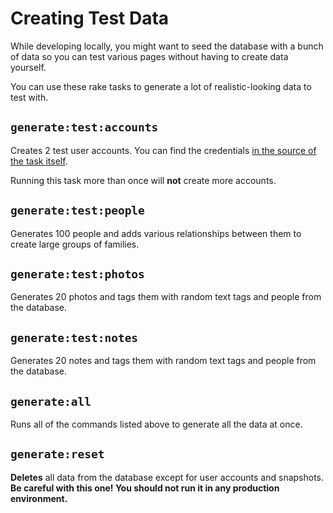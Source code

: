 # Creating Test Data

While developing locally, you might want to seed the database with a bunch of data
so you can test various pages without having to create data yourself.

You can use these rake tasks to generate a lot of realistic-looking data to test with.

## `generate:test:accounts`

Creates 2 test user accounts. You can find the credentials [in the source of the task itself](https://github.com/mrysav/geneac/blob/fa75ad9715f75424ab36fe24505a49eae9f0a7d2/lib/tasks/generate_test.rake#L13-L14).

Running this task more than once will **not** create more accounts.

## `generate:test:people`

Generates 100 people and adds various relationships between them to create large groups of families.

## `generate:test:photos`

Generates 20 photos and tags them with random text tags and people from the database.

## `generate:test:notes`

Generates 20 notes and tags them with random text tags and people from the database.

## `generate:all`

Runs all of the commands listed above to generate all the data at once.

## `generate:reset`

**Deletes** all data from the database except for user accounts and snapshots.
**Be careful with this one! You should not run it in any production environment.**
